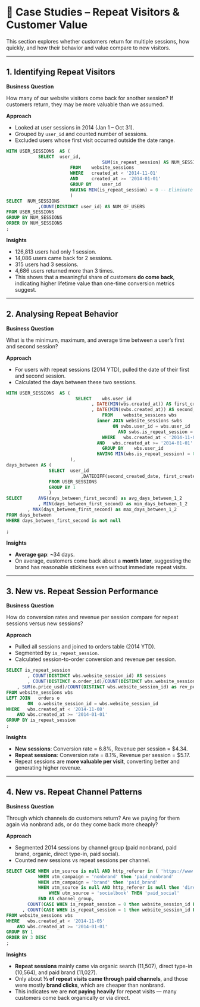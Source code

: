 # 📑 Case Studies – Repeat Visitors & Customer Value

This section explores whether customers return for multiple sessions, how quickly, and how their behavior and value compare to new visitors.

---

## 1. Identifying Repeat Visitors

**Business Question**

How many of our website visitors come back for another session? If customers return, they may be more valuable than we assumed.

**Approach**

* Looked at user sessions in 2014 (Jan 1 – Oct 31).
* Grouped by `user_id` and counted number of sessions.
* Excluded users whose first visit occurred outside the date range.

```sql
WITH USER_SESSIONS 	AS ( 
            SELECT	user_id,
								    SUM(is_repeat_session) AS NUM_SESSIONS
						FROM	website_sessions
						WHERE 	created_at < '2014-11-01'
                        AND 	created_at >= '2014-01-01'
						GROUP BY 	user_id
                        HAVING MIN(is_repeat_session) = 0 -- Eliminate repeat users originally from out of the time range
                        )
SELECT 	NUM_SESSIONS 
		    ,COUNT(DISTINCT user_id) AS NUM_OF_USERS
FROM USER_SESSIONS 
GROUP BY NUM_SESSIONS
ORDER BY NUM_SESSIONS
;
```

**Insights**

* 126,813 users had only 1 session.
* 14,086 users came back for 2 sessions.
* 315 users had 3 sessions.
* 4,686 users returned more than 3 times.
* This shows that a meaningful share of customers **do come back**, indicating higher lifetime value than one-time conversion metrics suggest.

---

## 2. Analysing Repeat Behavior

**Business Question**

What is the minimum, maximum, and average time between a user’s first and second session?

**Approach**

* For users with repeat sessions (2014 YTD), pulled the date of their first and second session.
* Calculated the days between these two sessions.

```sql
WITH USER_SESSIONS 	AS ( 
                          SELECT	wbs.user_id
                                , DATE(MIN(wbs.created_at)) AS first_created_date
                                , DATE(MIN(swbs.created_at)) AS second_created_date
          					    	FROM	website_sessions wbs
                                  inner JOIN website_sessions swbs
          								ON swbs.user_id = wbs.user_id
                                          AND swbs.is_repeat_session = 1
          						    WHERE 	wbs.created_at < '2014-11-03'
                                  AND 	wbs.created_at >= '2014-01-01'
          						    GROUP BY 	wbs.user_id
                                  HAVING MIN(wbs.is_repeat_session) = 0 -- Eliminate repeat users originally from out of the time range
                        ),
days_between AS (
				SELECT 	user_id
						    ,DATEDIFF(second_created_date, first_created_date) as days_between_first_second
				FROM USER_SESSIONS 
				GROUP BY 1
                )
SELECT  	AVG(days_between_first_second) as avg_days_between_1_2
		    , MIN(days_between_first_second) as min_days_between_1_2
        , MAX(days_between_first_second) as max_days_between_1_2
FROM days_between 
WHERE days_between_first_second is not null 

;

```

**Insights**

* **Average gap**: ~34 days.
* On average, customers come back about a **month later**, suggesting the brand has reasonable stickiness even without immediate repeat visits.

---

## 3. New vs. Repeat Session Performance

**Business Question**

How do conversion rates and revenue per session compare for repeat sessions versus new sessions?

**Approach**

* Pulled all sessions and joined to orders table (2014 YTD).
* Segmented by `is_repeat_session`.
* Calculated session-to-order conversion and revenue per session.

```sql
SELECT is_repeat_session
		, COUNT(DISTINCT wbs.website_session_id) AS sessions
		, COUNT(DISTINCT o.order_id)/COUNT(DISTINCT wbs.website_session_id) as conv_rate 
    , SUM(o.price_usd)/COUNT(DISTINCT wbs.website_session_id) as rev_per_session
FROM website_sessions wbs
LEFT JOIN 	orders o
		ON 	o.website_session_id = wbs.website_session_id
WHERE 	wbs.created_at < '2014-11-08'
	AND wbs.created_at >= '2014-01-01'
GROUP BY is_repeat_session
;
```

**Insights**

* **New sessions**: Conversion rate = 6.8%, Revenue per session = $4.34.
* **Repeat sessions**: Conversion rate = 8.1%, Revenue per session = $5.17.
* Repeat sessions are **more valuable per visit**, converting better and generating higher revenue.

---

## 4. New vs. Repeat Channel Patterns

**Business Question**

Through which channels do customers return? Are we paying for them again via nonbrand ads, or do they come back more cheaply?

**Approach**

* Segmented 2014 sessions by channel group (paid nonbrand, paid brand, organic, direct type-in, paid social).
* Counted new sessions vs repeat sessions per channel.

```sql
SELECT CASE WHEN utm_source is null AND http_referer in ( 'https://www.gsearch.com' , 'https://www.bsearch.com') then 'organic_search'
            WHEN utm_campaign = 'nonbrand' then 'paid_nonbrand'
            WHEN utm_campaign = 'brand' then 'paid_brand'
            WHEN utm_source is null AND http_referer is null then 'direct_type_in'
      			WHEN utm_source = 'socialbook' THEN 'paid_social'
      		END AS channel_group,
      	COUNT(CASE WHEN is_repeat_session = 0 then website_session_id ELSE NULL END) as new_sessions
      , COUNT(CASE WHEN is_repeat_session = 1 then website_session_id ELSE NULL END) as repeat_sessions
FROM website_sessions wbs
WHERE 	wbs.created_at < '2014-11-05'
	AND wbs.created_at >= '2014-01-01'
GROUP BY 1
ORDER BY 3 DESC
;
```

**Insights**

* **Repeat sessions** mainly came via organic search (11,507), direct type-in (10,564), and paid brand (11,027).
* Only about **⅓ of repeat visits came through paid channels**, and those were mostly **brand clicks**, which are cheaper than nonbrand.
* This indicates we are **not paying heavily** for repeat visits — many customers come back organically or via direct.
